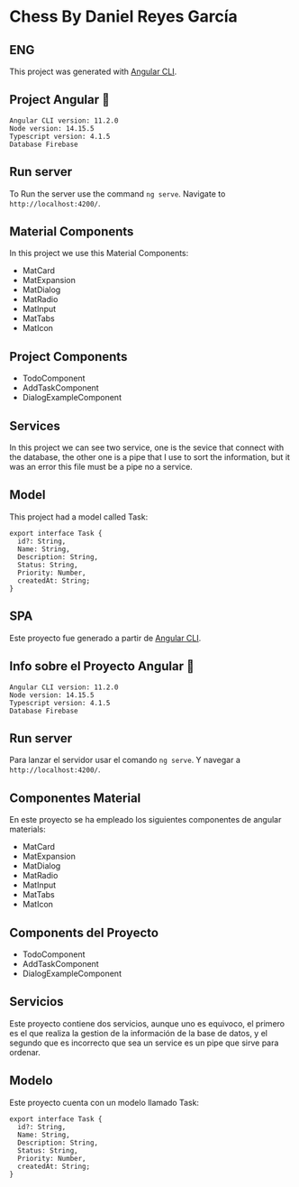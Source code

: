 # Chess By Daniel Reyes García
## **ENG**
This project was generated with [Angular CLI](https://github.com/angular/angular-cli).

## Project Angular 🔧
```
Angular CLI version: 11.2.0
Node version: 14.15.5
Typescript version: 4.1.5
Database Firebase
```
## Run server
To Run the server use the command `ng serve`. Navigate to `http://localhost:4200/`.

## Material Components
In this project we use this Material Components:
* MatCard
* MatExpansion
* MatDialog
* MatRadio
* MatInput
* MatTabs
* MatIcon
## Project Components
* TodoComponent
* AddTaskComponent
* DialogExampleComponent
## Services
In this project we can see two service, one is the sevice that connect with the database, the other one is a pipe that I use to sort the information, but it was an error this file must be a pipe no a service.
## Model
This project had a model called Task:
```
export interface Task {
  id?: String,
  Name: String,
  Description: String,
  Status: String,
  Priority: Number,
  createdAt: String;
}
```
## SPA

Este proyecto fue generado a partir de [Angular CLI](https://github.com/angular/angular-cli).

## Info sobre el Proyecto Angular 🔧
```
Angular CLI version: 11.2.0
Node version: 14.15.5
Typescript version: 4.1.5
Database Firebase
```
## Run server
Para lanzar el servidor usar el comando `ng serve`. Y navegar a `http://localhost:4200/`.

## Componentes Material
En este proyecto se ha empleado los siguientes componentes de angular materials:
* MatCard
* MatExpansion
* MatDialog
* MatRadio
* MatInput
* MatTabs
* MatIcon
## Components del Proyecto
* TodoComponent
* AddTaskComponent
* DialogExampleComponent
## Servicios
Este proyecto contiene dos servicios, aunque uno es equivoco, el primero es el que realiza la gestion de la información de la base de datos, y el segundo que es incorrecto que sea un service es un pipe que sirve para ordenar.
## Modelo
Este proyecto cuenta con un modelo llamado Task:
```
export interface Task {
  id?: String,
  Name: String,
  Description: String,
  Status: String,
  Priority: Number,
  createdAt: String;
}
```
